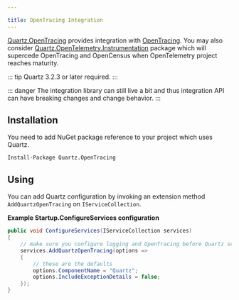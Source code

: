 ```yaml
---

title: OpenTracing Integration
---
```


[Quartz.OpenTracing](https://www.nuget.org/packages/Quartz.OpenTracing)
provides integration with [OpenTracing](https://opentracing.io/). You may also consider
[Quartz.OpenTelemetry.Instrumentation](opentelemetry-integration.md) package which will supercede OpenTracing and OpenCensus
when OpenTelemetry project reaches maturity.

::: tip
Quartz 3.2.3 or later required.
:::

::: danger
The integration library can still live a bit and thus integration API can have breaking changes and change behavior.
:::

## Installation

You need to add NuGet package reference to your project which uses Quartz.

```
Install-Package Quartz.OpenTracing
```

## Using

You can add Quartz configuration by invoking an extension method `AddQuartzOpenTracing` on `IServiceCollection`.

**Example Startup.ConfigureServices configuration**

```csharp
public void ConfigureServices(IServiceCollection services)
{
    // make sure you configure logging and OpenTracing before Quartz services
    services.AddQuartzOpenTracing(options =>
    {
        // these are the defaults
        options.ComponentName = "Quartz";
        options.IncludeExceptionDetails = false;
    });
}
```
